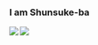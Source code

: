 ### I am Shunsuke-ba
<img align="left" src="https://github-readme-stats.vercel.app/api?username=Shunsuke-ba&show_icons=true&theme=tokyonight">
<img align="left" src="https://github-readme-stats.vercel.app/api/top-langs/?username=Shunsuke-ba&amp;layout=compact">

